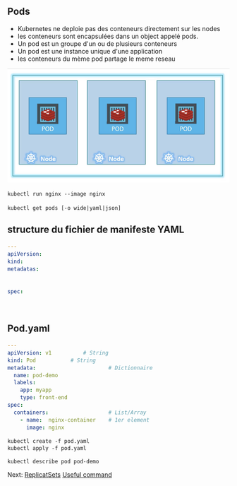 ## Pods 
* Kubernetes ne deploie pas des conteneurs directement sur les nodes
* les conteneurs sont encapsulées dans un object appelé pods.
* Un pod est un groupe d'un ou de plusieurs conteneurs
* Un pod est une instance unique d'une application
* les conteneurs du mème pod partage le meme reseau


![Pods](../images/pod.jpeg)



```
kubectl run nginx --image nginx

kubectl get pods [-o wide|yaml|json]
```

## structure du fichier de manifeste YAML


```yaml
---
apiVersion:
kind:
metadatas:


spec:




```

## Pod.yaml

```yaml
---
apiVersion: v1			# String
kind: Pod			# String		
metadata:                       # Dictionnaire 
  name: pod-demo
  labels:
    app: myapp
    type: front-end
spec:
  containers:                   # List/Array
    - name:  nginx-container    # 1er element
      image: nginx
```

```
kubectl create -f pod.yaml
kubectl apply -f pod.yaml
```

```
kubectl describe pod pod-demo
```

Next: [ReplicatSets](../objects/replicatSet.md)
[Useful command](../useful.md)
